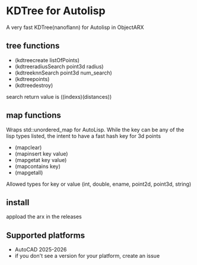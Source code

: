 # KDTree for Autolisp

A very fast KDTree(nanoflann) for Autolisp in ObjectARX

## tree functions

- (kdtreecreate listOfPoints)
- (kdtreeradiusSearch point3d radius)
- (kdtreeknnSearch point3d num_search)
- (kdtreepoints)
- (kdtreedestroy)

search return value is ((indexs)(distances))

## map functions

Wraps std::unordered_map for AutoLisp. While the key can be any of the lisp types listed, the intent to have a fast hash key for 3d points

- (mapclear)
- (mapinsert key value)
- (mapgetat key value)
- (mapcontains key)
- (mapgetall)

Allowed types for key or value (int, double, ename, point2d, point3d, string)

## install

appload the arx in the releases

## Supported platforms

- AutoCAD 2025-2026
- if you don't see a version for your platform, create an issue
